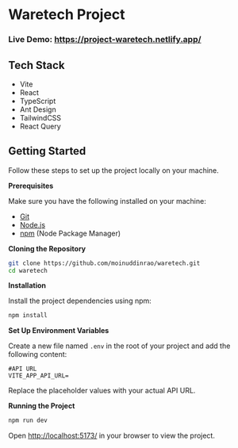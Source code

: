 # Waretech Project

### Live Demo: https://project-waretech.netlify.app/

## Tech Stack

- Vite
- React
- TypeScript
- Ant Design
- TailwindCSS
- React Query

## Getting Started

Follow these steps to set up the project locally on your machine.

**Prerequisites**

Make sure you have the following installed on your machine:

- [Git](https://git-scm.com/)
- [Node.js](https://nodejs.org/en)
- [npm](https://www.npmjs.com/) (Node Package Manager)

**Cloning the Repository**

```bash
git clone https://github.com/moinuddinrao/waretech.git
cd waretech
```

**Installation**

Install the project dependencies using npm:

```bash
npm install
```

**Set Up Environment Variables**

Create a new file named `.env` in the root of your project and add the following content:

```env
#API URL
VITE_APP_API_URL=
```

Replace the placeholder values with your actual API URL.

**Running the Project**

```bash
npm run dev
```

Open [http://localhost:5173/](http://localhost:5173/) in your browser to view the project.
